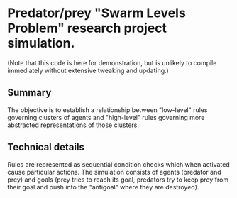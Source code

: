 # Predator/prey "Swarm Levels Problem" research project simulation. 
(Note that this code is here for demonstration, but is unlikely to compile immediately without extensive tweaking and updating.)

## Summary
The objective is to establish a relationship between "low-level" rules governing clusters of agents and "high-level" rules governing more abstracted representations of those clusters. 

## Technical details
Rules are represented as sequential condition checks which when activated cause particular actions. 
The simulation consists of agents (predator and prey) and goals (prey tries to reach its goal, predators try to keep prey from their goal and push into the "antigoal" where they are destroyed). 
